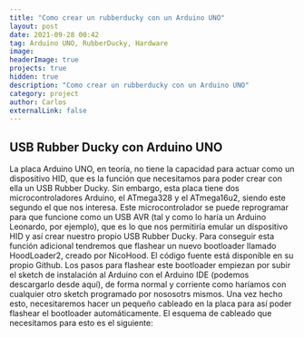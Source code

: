 ```yaml
---
title: "Como crear un rubberducky con un Arduino UNO"
layout: post
date: 2021-09-28 00:42
tag: Arduino UNO, RubberDucky, Hardware
image: 
headerImage: true
projects: true
hidden: true
description: "Como crear un rubberducky con un Arduino UNO"
category: project
author: Carlos
externalLink: false
---
```

## USB Rubber Ducky con Arduino UNO
La placa Arduino UNO, en teoría, no tiene la capacidad para actuar como un dispositivo HID, que es la función que necesitamos para poder crear con ella un USB Rubber Ducky. Sin embargo, esta placa tiene dos microcontroladores Arduino, el ATmega328 y el ATmega16u2, siendo este segundo el que nos interesa. Este microcontrolador se puede reprogramar para que funcione como un USB AVR (tal y como lo haría un Arduino Leonardo, por ejemplo), 
que es lo que nos permitiría emular un dispositivo HID y así crear nuestro propio USB Rubber Ducky.
Para conseguir esta función adicional tendremos que flashear un nuevo bootloader llamado HoodLoader2, creado por NicoHood. 
El código fuente está disponible en su propio Github.
Los pasos para flashear este bootloader empiezan por subir el sketch de instalación al Arduino con el Arduino IDE (podemos descargarlo desde aquí), de forma normal y corriente como haríamos con cualquier otro sketch programado por nososotrs mismos. 
Una vez hecho esto, necesitaremos hacer un pequeño cableado en la placa para así poder flashear el bootloader automáticamente.
El esquema de cableado que necesitamos para esto es el siguiente:
